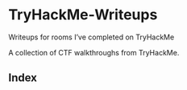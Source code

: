 # TryHackMe-Writeups
Writeups for rooms I’ve completed on TryHackMe

A collection of CTF walkthroughs from TryHackMe.

## Index



